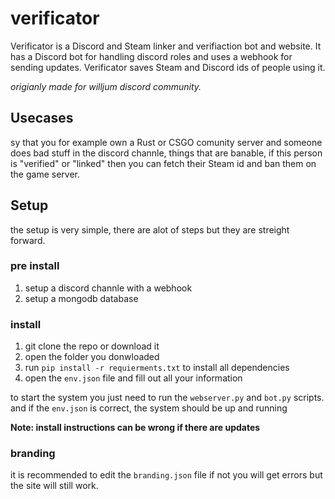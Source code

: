 # verificator
Verificator is a Discord and Steam linker and verifiaction bot and website. It has a Discord bot for handling discord roles and uses a webhook for sending updates. Verificator saves Steam and Discord ids of people using it.

*origianly made for willjum discord community.*

## Usecases
sy that you for example own a Rust or CSGO comunity server and someone does bad stuff in the discord channle, things that are banable, if this person is "verified" or "linked" then you can fetch their Steam id and ban them on the game server.

## Setup
the setup is very simple, there are alot of steps but they are streight forward.

### pre install
1. setup a discord channle with a webhook
2. setup a mongodb database

### install
1. git clone the repo or download it
2. open the folder you donwloaded
3. run `pip install -r requierments.txt` to install all dependencies
4. open the `env.json` file and fill out all your information

to start the system you just need to run the `webserver.py` and `bot.py` scripts. and if the `env.json` is correct, the system should be up and running

**Note: install instructions can be wrong if there are updates**

### branding
it is recommended to edit the `branding.json` file if not you will get errors but the site will still work.
